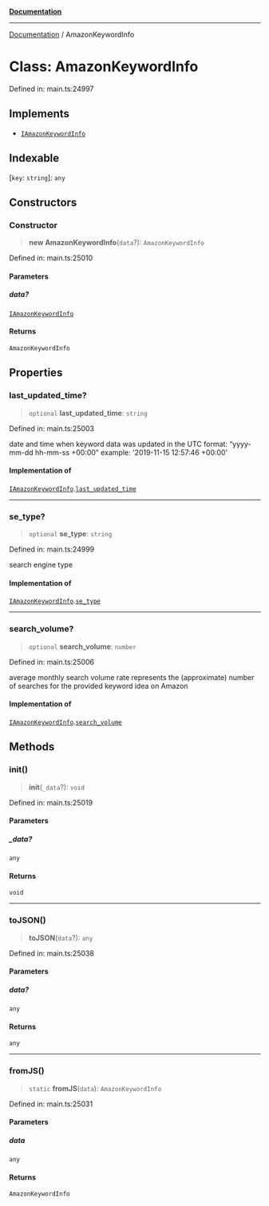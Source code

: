 [**Documentation**](../README.md)

***

[Documentation](../README.md) / AmazonKeywordInfo

# Class: AmazonKeywordInfo

Defined in: main.ts:24997

## Implements

- [`IAmazonKeywordInfo`](../interfaces/IAmazonKeywordInfo.md)

## Indexable

\[`key`: `string`\]: `any`

## Constructors

### Constructor

> **new AmazonKeywordInfo**(`data`?): `AmazonKeywordInfo`

Defined in: main.ts:25010

#### Parameters

##### data?

[`IAmazonKeywordInfo`](../interfaces/IAmazonKeywordInfo.md)

#### Returns

`AmazonKeywordInfo`

## Properties

### last\_updated\_time?

> `optional` **last\_updated\_time**: `string`

Defined in: main.ts:25003

date and time when keyword data was updated
in the UTC format: “yyyy-mm-dd hh-mm-ss +00:00”
example:    '2019-11-15 12:57:46 +00:00'

#### Implementation of

[`IAmazonKeywordInfo`](../interfaces/IAmazonKeywordInfo.md).[`last_updated_time`](../interfaces/IAmazonKeywordInfo.md#last_updated_time)

***

### se\_type?

> `optional` **se\_type**: `string`

Defined in: main.ts:24999

search engine type

#### Implementation of

[`IAmazonKeywordInfo`](../interfaces/IAmazonKeywordInfo.md).[`se_type`](../interfaces/IAmazonKeywordInfo.md#se_type)

***

### search\_volume?

> `optional` **search\_volume**: `number`

Defined in: main.ts:25006

average monthly search volume rate
represents the (approximate) number of searches for the provided keyword idea on Amazon

#### Implementation of

[`IAmazonKeywordInfo`](../interfaces/IAmazonKeywordInfo.md).[`search_volume`](../interfaces/IAmazonKeywordInfo.md#search_volume)

## Methods

### init()

> **init**(`_data`?): `void`

Defined in: main.ts:25019

#### Parameters

##### \_data?

`any`

#### Returns

`void`

***

### toJSON()

> **toJSON**(`data`?): `any`

Defined in: main.ts:25038

#### Parameters

##### data?

`any`

#### Returns

`any`

***

### fromJS()

> `static` **fromJS**(`data`): `AmazonKeywordInfo`

Defined in: main.ts:25031

#### Parameters

##### data

`any`

#### Returns

`AmazonKeywordInfo`
